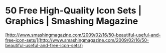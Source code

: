 <!--
id: 81564871
link: http://tumblr.atmos.org/post/81564871/50-free-high-quality-icon-sets-graphics-smashing
slug: 50-free-high-quality-icon-sets-graphics-smashing
date: Wed Feb 25 2009 18:14:20 GMT-0800 (PST)
publish: 2009-02-025
tags: 
title: 50 Free High-Quality Icon Sets | Graphics | Smashing Magazine
-->


50 Free High-Quality Icon Sets | Graphics | Smashing Magazine
=============================================================

[http://www.smashingmagazine.com/2009/02/16/50-beautiful-useful-and-free-icon-sets/](http://www.smashingmagazine.com/2009/02/16/50-beautiful-useful-and-free-icon-sets/)

